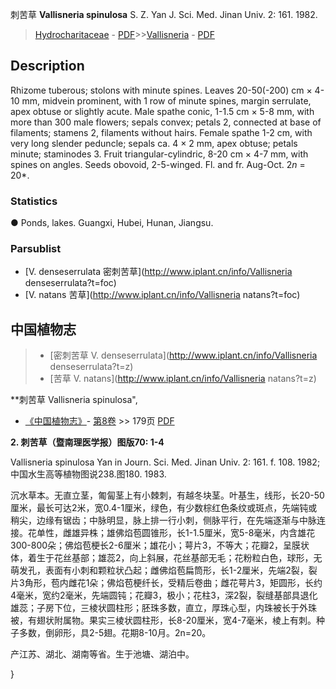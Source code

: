 刺苦草 **Vallisneria spinulosa** S. Z. Yan J. Sci. Med. Jinan Univ. 2: 161. 1982.

> [Hydrocharitaceae](http://www.iplant.cn/info/Hydrocharitaceae?t=foc) - [PDF](http://www.iplant.cn/foc/pdf/Hydrocharitaceae.pdf)>>[Vallisneria](http://www.iplant.cn/info/Vallisneria?t=foc) - [PDF](http://www.iplant.cn/foc/pdf/Vallisneria.pdf)

## Description

Rhizome tuberous; stolons with minute spines. Leaves 20-50(-200) cm × 4-10 mm, midvein prominent, with 1 row of minute spines, margin serrulate, apex obtuse or slightly acute. Male spathe conic, 1-1.5 cm × 5-8 mm, with more than 300 male flowers; sepals convex; petals 2, connected at base of filaments; stamens 2, filaments without hairs. Female spathe 1-2 cm, with very long slender peduncle; sepals ca. 4 × 2 mm, apex obtuse; petals minute; staminodes 3. Fruit triangular-cylindric, 8-20 cm × 4-7 mm, with spines on angles. Seeds obovoid, 2-5-winged. Fl. and fr. Aug-Oct. 2*n* = 20*.

### Statistics
● Ponds, lakes. Guangxi, Hubei, Hunan, Jiangsu.


### Parsublist

* [V.  denseserrulata  密刺苦草](http://www.iplant.cn/info/Vallisneria denseserrulata?t=foc)
* [V.  natans  苦草](http://www.iplant.cn/info/Vallisneria natans?t=foc)

## 中国植物志

> * [密刺苦草  V.  denseserrulata](http://www.iplant.cn/info/Vallisneria denseserrulata?t=z)
> * [苦草  V.  natans](http://www.iplant.cn/info/Vallisneria natans?t=z)

**刺苦草 Vallisneria spinulosa",


* [《中国植物志》](http://www.iplant.cn/frps)- [第8卷](http://www.iplant.cn/frps/vol/8) >> 179页 [PDF](http://www.iplant.cn/frps/pdf/8/179.pdf)

**2. 刺苦草（暨南理医学报）图版70: 1-4**

Vallisneria spinulosa Yan in Journ. Sci. Med. Jinan Univ. 2: 161. f. 108. 1982; 中国水生高等植物图说238.图180. 1983.

沉水草本。无直立茎，匍匐茎上有小棘刺，有越冬块茎。叶基生，线形，长20-50厘米，最长可达2米，宽0.4-1厘米，绿色，有少数棕红色条纹或斑点，先端钝或稍尖，边缘有锯齿；中脉明显，脉上排一行小刺，侧脉平行，在先端逐渐与中脉连接。花单性，雌雄异株；雄佛焰苞圆锥形，长1-1.5厘米，宽5-8毫米，内含雄花300-800朵；佛焰苞梗长2-6厘米；雄花小；萼片3，不等大；花瓣2，呈膜状体，着生于花丝基部；雄蕊2，向上斜展，花丝基部无毛；花粉粒白色，球形，无萌发孔，表面有小刺和颗粒状凸起；雌佛焰苞扁筒形，长1-2厘米，先端2裂，裂片3角形，苞内雌花1朵；佛焰苞梗纤长，受精后卷曲；雌花萼片3，矩圆形，长约4毫米，宽约2毫米，先端圆钝；花瓣3，极小；花柱3，深2裂，裂缝基部具退化雄蕊；子房下位，三棱状圆柱形；胚珠多数，直立，厚珠心型，内珠被长于外珠被，有翅状附属物。果实三棱状圆柱形，长8-20厘米，宽4-7毫米，棱上有刺。种子多数，倒卵形，具2-5翅。花期8-10月。2n=20。

产江苏、湖北、湖南等省。生于池塘、湖泊中。


}